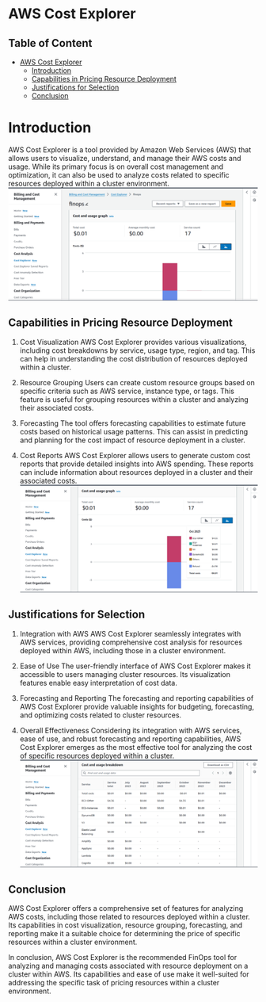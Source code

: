 # AWS Cost Explorer

## Table of Content
- [AWS Cost Explorer](#aws-cost-explorer)
  - [Introduction](#introduction)
  - [Capabilities in Pricing Resource Deployment](#capabilities-in-pricing-resource-deployment)
  - [Justifications for Selection](#justifications-for-selection)
  - [Conclusion](#conclusion)

# Introduction
AWS Cost Explorer is a tool provided by Amazon Web Services (AWS) that allows users to visualize, understand, and manage their AWS costs and usage. While its primary focus is on overall cost management and optimization, it can also be used to analyze costs related to specific resources deployed within a cluster environment.
![Screenshot 3](Screenshot%20from%202024-01-31%2019-21-42.png)


## Capabilities in Pricing Resource Deployment
1. Cost Visualization AWS Cost Explorer provides various visualizations, including cost breakdowns by service, usage type, region, and tag. This can help in understanding the cost distribution of resources deployed within a cluster.

2. Resource Grouping Users can create custom resource groups based on specific criteria such as AWS service, instance type, or tags. This feature is useful for grouping resources within a cluster and analyzing their associated costs.

3. Forecasting The tool offers forecasting capabilities to estimate future costs based on historical usage patterns. This can assist in predicting and planning for the cost impact of resource deployment in a cluster.

4. Cost Reports AWS Cost Explorer allows users to generate custom cost reports that provide detailed insights into AWS spending. These reports can include information about resources deployed in a cluster and their associated costs.
![Screenshot 2](Screenshot%20from%202024-01-31%2019-21-50.png)


## Justifications for Selection
1. Integration with AWS AWS Cost Explorer seamlessly integrates with AWS services, providing comprehensive cost analysis for resources deployed within AWS, including those in a cluster environment.

2. Ease of Use The user-friendly interface of AWS Cost Explorer makes it accessible to users managing cluster resources. Its visualization features enable easy interpretation of cost data.

3. Forecasting and Reporting The forecasting and reporting capabilities of AWS Cost Explorer provide valuable insights for budgeting, forecasting, and optimizing costs related to cluster resources.

4. Overall Effectiveness Considering its integration with AWS services, ease of use, and robust forecasting and reporting capabilities, AWS Cost Explorer emerges as the most effective tool for analyzing the cost of specific resources deployed within a cluster.
![Screenshot 1](Screenshot%20from%202024-01-31%2019-22-02.png)

## Conclusion
AWS Cost Explorer offers a comprehensive set of features for analyzing AWS costs, including those related to resources deployed within a cluster. Its capabilities in cost visualization, resource grouping, forecasting, and reporting make it a suitable choice for determining the price of specific resources within a cluster environment.

In conclusion, AWS Cost Explorer is the recommended FinOps tool for analyzing and managing costs associated with resource deployment on a cluster within AWS. Its capabilities and ease of use make it well-suited for addressing the specific task of pricing resources within a cluster environment.
